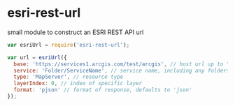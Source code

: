 # esri-rest-url
small module to construct an ESRI REST API url

```javascript
var esriUrl = require('esri-rest-url');

var url = esriUrl({
  base: 'https://services1.arcgis.com/test/arcgis', // host url up to "/rest/services/"
  service: 'Folder/ServiceName', // service name, including any folders
  type: 'MapServer', // resource type
  layerIndex: 0, // index of specific layer
  format: 'pjson' // format of response, defaults to 'json'
});

